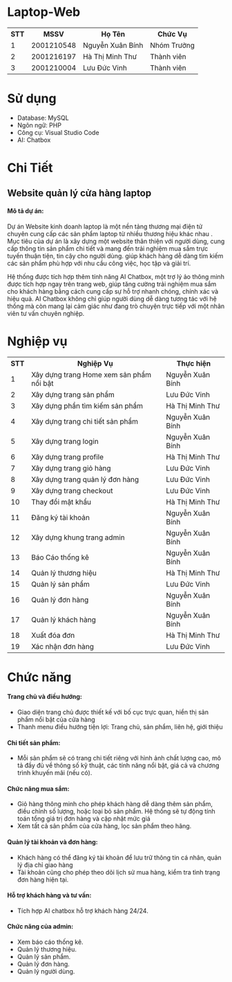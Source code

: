 # Laptop-Web

<div>
  <table>
    <tr> 
      <th>STT</th>
       <th>MSSV</th>
       <th>Họ Tên</th>
       <th>Chức Vụ</th>
    </tr>
    <tr>
      <td>1</td>
      <td>2001210548</td>
      <td>Nguyễn Xuân Bính</td>
      <td>Nhóm Trưởng</td>
    </tr>
     <tr>
      <td>2</td>
      <td>2001216197</td>
      <td>Hà Thị Minh Thư</td>
      <td>Thành viên</td>
    </tr> 
    <tr>
      <td>3</td>
      <td>2001210004</td>
      <td>Lưu Đức Vinh</td>
      <td>Thành viên</td>
    </tr>
  </table>
</div>

# Sử dụng
<nav>
  <ul>
    <li>Database: MySQL</li>
    <li>Ngôn ngữ: PHP</li>
    <li>Công cụ: Visual Studio Code</li>
    <li>AI: Chatbox</li>
  </ul>
</nav>

# Chi Tiết
## Website quản lý cửa hàng laptop
<h4>Mô tả dự án: </h4>
<p>Dự án Website kinh doanh laptop là một nền tảng thương mại điện tử chuyên cung cấp các sản phẩm laptop từ nhiều thương hiệu khác nhau . Mục tiêu của dự án là xây dựng một website thân thiện với người dùng, cung cấp thông tin sản phẩm chi tiết và mang đến trải nghiệm mua sắm trực tuyến thuận tiện, tin cậy cho người dùng. giúp khách hàng dễ dàng tìm kiếm các sản phẩm phù hợp với nhu cầu công việc, học tập và giải trí. </p>
<p>Hệ thống được tích hợp thêm tính năng AI Chatbox, một trợ lý ảo thông minh được tích hợp ngay trên trang web, giúp tăng cường trải nghiệm mua sắm cho khách hàng bằng cách cung cấp sự hỗ trợ nhanh chóng, chính xác và hiệu quả. AI Chatbox không chỉ giúp người dùng dễ dàng tương tác với hệ thống mà còn mang lại cảm giác như đang trò chuyện trực tiếp với một nhân viên tư vấn chuyên nghiệp.</p>

# Nghiệp vụ
<table>
  <tr>
    <th>STT</th>
    <th>Nghiệp Vụ</th>
    <Th>Thực hiện</Th>
  </tr>
  <tr>
    <td>1</td>
    <td>Xây dựng trang Home xem sản phẩm nổi bật</td>
    <td>Nguyễn Xuân Bính</td>
  </tr>
   <tr>
    <td>2</td>
    <td>Xây dựng trang sản phẩm</td>
    <td>Lưu Đức Vinh</td>
  </tr>
   <tr>
    <td>3</td>
    <td>Xây dựng phần tìm kiếm sản phẩm</td>
    <td>Hà Thị Minh Thư</td>
  </tr>
   <tr>
    <td>4</td>
    <td>Xây dựng trang chi tiết sản phẩm</td>
    <td>Nguyễn Xuân Bính</td>
  </tr>
   <tr>
    <td>5</td>
    <td>Xây dựng trang login</td>
    <td>Nguyễn Xuân Bính</td>
  </tr>
  <tr>
    <td>6</td>
    <td>Xây dựng trang profile</td>
    <td>Hà Thị Minh Thư</td>
  </tr>
   <tr>
    <td>7</td>
    <td>Xây dựng trang giỏ hàng</td>
    <td>Lưu Đức Vinh</td>
  </tr>
  <tr>
    <td>8</td>
    <td>Xây dựng trang quản lý đơn hàng</td>
    <td>Lưu Đức Vinh</td>
  </tr>
  <tr>
    <td>9</td>
    <td>Xây dựng trang checkout</td>
    <td>Lưu Đức Vinh</td>
  </tr>
  <tr>
    <td>10</td>
    <td>Thay đổi mật khẩu</td>
    <td>Hà Thị Minh Thư</td>
  </tr>
   <tr>
    <td>11</td>
    <td>Đăng ký tài khoản</td>
    <td>Nguyễn Xuân Bính</td>
  </tr>
   <tr>
    <td>12</td>
    <td>Xây dựng khung trang admin</td>
    <td>Nguyễn Xuân Bính</td>
  </tr>
   <tr>
    <td>13</td>
    <td>Báo Cáo thống kê</td>
    <td>Nguyễn Xuân Bính</td>
  </tr>
   <tr>
    <td>14</td>
    <td>Quản lý thương hiệu</td>
    <td>Hà Thị Minh Thư</td>
  </tr>
  <tr>
    <td>15</td>
    <td>Quản lý sản phẩm</td>
    <td>Lưu Đức Vinh</td>
  </tr>
  <tr>
    <td>16</td>
    <td>Quản lý đơn hàng</td>
    <td>Nguyễn Xuân Bính</td>
  </tr>
   <tr>
    <td>17</td>
    <td>Quản lý khách hàng</td>
    <td>Nguyễn Xuân Bính</td>
  </tr>
   <tr>
    <td>18</td>
    <td>Xuất đóa đơn</td>
    <td>Hà Thị Minh Thư</td>
  </tr>
   <tr>
    <td>19</td>
    <td>Xác nhận đơn hàng</td>
    <td>Lưu Đức Vinh</td>
  </tr>
</table>

# Chức năng 
<h4>Trang chủ và điều hướng:</h4>
<ul>
  <li>Giao diện trang chủ được thiết kế với bố cục trực quan, hiển thị sản phẩm nổi bật của cửa hàng</li>
  <li>Thanh menu điều hướng tiện lợi: Trang chủ, sản phẩm, liên hệ, giới thiệu</li>
</ul>
<h4>Chi tiết sản phẩm:</h4>
<ul>
  <li>Mỗi sản phẩm sẽ có trang chi tiết riêng với hình ảnh chất lượng cao, mô tả đầy đủ về thông số kỹ thuật, các tính năng nổi bật, giá cả và chương trình khuyến mãi (nếu có).</li>
</ul>
<h4>Chức năng mua sắm:</h4>
<ul>
  <li>Giỏ hàng thông minh cho phép khách hàng dễ dàng thêm sản phẩm, điều chỉnh số lượng, hoặc loại bỏ sản phẩm. Hệ thống sẽ tự động tính toán tổng giá trị đơn hàng và cập nhật mức giá</li>
  <li>Xem tất cả sản phẩm của cửa hàng, lọc sản phẩm theo hãng.</li>
</ul>
<h4>Quản lý tài khoản và đơn hàng:</h4>
<ul>
  <li>Khách hàng có thể đăng ký tài khoản để lưu trữ thông tin cá nhân, quản lý địa chỉ giao hàng </li>
  <li>Tài khoản cũng cho phép theo dõi lịch sử mua hàng, kiểm tra tình trạng đơn hàng hiện tại.</li>
</ul>
<h4>Hỗ trợ khách hàng và tư vấn:</h4>
<ul>
  <li>Tích hợp AI chatbox hỗ trợ khách hàng 24/24.</li>
</ul>
<h4>Chức năng của admin:</h4>
<ul>
  <li>Xem báo cáo thống kê.</li>
  <li>Quản lý thương hiệu.</li>
  <li>Quản lý sản phẩm.</li>
  <li>Quản lý đơn hàng.</li>
  <li>Quản lý người dùng.</li>
</ul>


